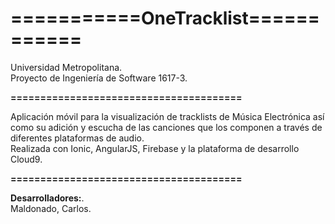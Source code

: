
# **===========OneTracklist============**

Universidad Metropolitana.  
Proyecto de Ingeniería de Software 1617-3.  

**=======================================**

Aplicación móvil para la visualización de tracklists de Música Electrónica así como su adición y escucha de las canciones que los componen a través de diferentes plataformas de audio.  
Realizada con Ionic, AngularJS, Firebase y la plataforma de desarrollo Cloud9. 

**=======================================**  

**Desarrolladores:**.  
Maldonado, Carlos.  